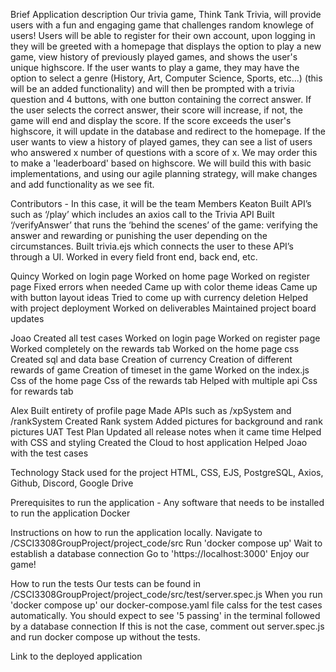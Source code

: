 Brief Application description
 Our trivia game, Think Tank Trivia, will provide users with a fun 
and engaging game that challenges random knowlege of users! Users 
will be able to register for their own account, upon logging in 
they will be greeted with a homepage that displays the option to
play a new game, view history of previously played games, and 
shows the user's unique highscore.
    If the user wants to play a game, they may have the option to 
select a genre (History, Art, Computer Science, Sports, etc...)
(this will be an added functionality) and will then be prompted with
a trivia question and 4 buttons, with one button containing the 
correct answer. If the user selects the correct answer, their score
will increase, if not, the game will end and display the score. If
the score exceeds the user's highscore, it will update in the database
and redirect to the homepage. 
    If the user wants to view a history of played games, they can
see a list of users who answered x number of questions with a score
of x. We may order this to make a 'leaderboard' based on highscore.
We will build this with basic implementations, and using our agile
planning strategy, will make changes and add functionality as we see fit. 




Contributors - In this case, it will be the team Members
Keaton
Built API’s such as ‘/play’ which includes an axios call to the Trivia API
Built ‘/verifyAnswer’ that runs the ‘behind the scenes’ of the game: verifying the answer and rewarding or punishing the user depending on the circumstances. 
Built trivia.ejs which connects the user to these API’s through a UI.
Worked in every field front end, back end, etc.  


Quincy 
Worked on login page
Worked on home page
Worked on register page
Fixed errors when needed 
Came up with color theme ideas
Came up with button layout ideas
Tried to come up with currency deletion 
Helped with project deployment
Worked on deliverables 
Maintained project board updates 

Joao
Created all test cases
Worked on login page 
Worked on register page
Worked completely on the rewards tab
Worked on the home page css
Created sql and data base
Creation of currency
Creation of different rewards of game
Creation of timeset in the game
Worked on the index.js 
Css of the home page
Css of the rewards tab
Helped with multiple api
Css for rewards tab

Alex
Built entirety of profile page
Made APIs such as /xpSystem and /rankSystem
Created Rank system
Added pictures for background and rank pictures
UAT Test Plan
Updated all release notes when it came time
Helped with CSS and styling
Created the Cloud to host application 
Helped Joao with the test cases



Technology Stack used for the project
HTML, CSS, EJS, PostgreSQL, Axios, Github, Discord, Google Drive

Prerequisites to run the application - Any software that needs to be installed to run the application
Docker 

Instructions on how to run the application locally.
Navigate to /CSCI3308GroupProject/project_code/src
Run 'docker compose up'
Wait to establish a database connection
Go to 'https://localhost:3000'
Enjoy our game! 

How to run the tests
Our tests can be found in /CSCI3308GroupProject/project_code/src/test/server.spec.js
When you run 'docker compose up' our docker-compose.yaml file calss for the test cases automatically.
You should expect to see '5 passing' in the terminal followed by a database connection
If this is not the case, comment out server.spec.js and run docker compose up without the tests. 


Link to the deployed application
